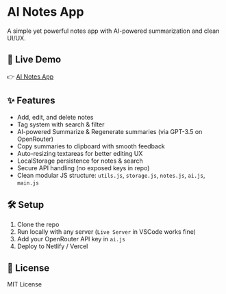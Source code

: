 # AI Notes App

A simple yet powerful notes app with AI-powered summarization and clean UI/UX.

## 🚀 Live Demo
👉 [AI Notes App](https://ai-notes-app-reference-rebuild.netlify.app/)

## ✨ Features
- Add, edit, and delete notes
- Tag system with search & filter
- AI-powered Summarize & Regenerate summaries (via GPT-3.5 on OpenRouter)
- Copy summaries to clipboard with smooth feedback
- Auto-resizing textareas for better editing UX
- LocalStorage persistence for notes & search
- Secure API handling (no exposed keys in repo)
- Clean modular JS structure: `utils.js`, `storage.js`, `notes.js`, `ai.js`, `main.js`

## 🛠️ Setup
1. Clone the repo
2. Run locally with any server (`Live Server` in VSCode works fine)
3. Add your OpenRouter API key in `ai.js`
4. Deploy to Netlify / Vercel

## 📜 License
MIT License
